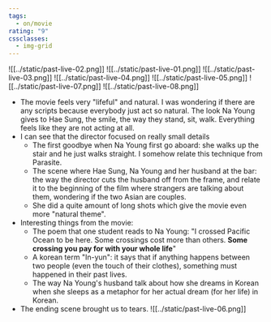 ```yaml
---
tags:
  - on/movie
rating: "9"
cssclasses:
  - img-grid
---
```


![[../static/past-live-02.png]]
![[../static/past-live-01.png]]
![[../static/past-live-03.png]]
![[../static/past-live-04.png]]
![[../static/past-live-05.png]]
![[../static/past-live-07.png]]
![[../static/past-live-08.png]]

- The movie feels very "lifeful" and natural. I was wondering if there are any scripts because everybody just act so natural. The look Na Young gives to Hae Sung, the smile, the way they stand, sit, walk. Everything feels like they are not acting at all.
- I can see that the director focused on really small details
  - The first goodbye when Na Young first go aboard: she walks up the stair and he just walks straight. I somehow relate this technique from Parasite.
  - The scene where Hae Sung, Na Young and her husband at the bar: the way the director cuts the husband off from the frame, and relate it to the beginning of the film where strangers are talking about them, wondering if the two Asian are couples.
  - She did a quite amount of long shots which give the movie even more "natural theme".
- Interesting things from the movie:
  - The poem that one student reads to Na Young: "I crossed Pacific Ocean to be here. Some crossings cost more than others. **Some crossing you pay for with your whole life**"
  - A korean term "In-yun": it says that if anything happens between two people (even the touch of their clothes), something must happened in their past lives.
  - The way Na Young's husband talk about how she dreams in Korean when she sleeps as a metaphor for her actual dream (for her life) in Korean.
- The ending scene brought us to tears.
  ![[../static/past-live-06.png]]

